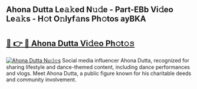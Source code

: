 ## Ahona Dutta Le𝚊𝚔ed N𝚞𝚍e - Part-EBb Vi𝚍eo Le𝚊𝚔s - H𝚘t O𝚗lyf𝚊ns Ph𝚘tos ayBKA

# <h2><a href="http://hf3ee9.feru.top/?c=Ahona+Dutta">🔗 👉 🔴 Ahona Dutta Vi𝚍𝚎o Ph𝚘t𝚘𝚜</a></h2>

[![Ahona Dutta Nu𝚍𝚎s](https://i.imgur.com/0TWrTi3.gif)](http://hf3ee9.feru.top/?c=Ahona+Dutta)
Social media influencer Ahona Dutta, recognized for sharing lifestyle and dance-themed content, including dance performances and vlogs. Meet Ahona Dutta, a public figure known for his charitable deeds and community involvement. 
